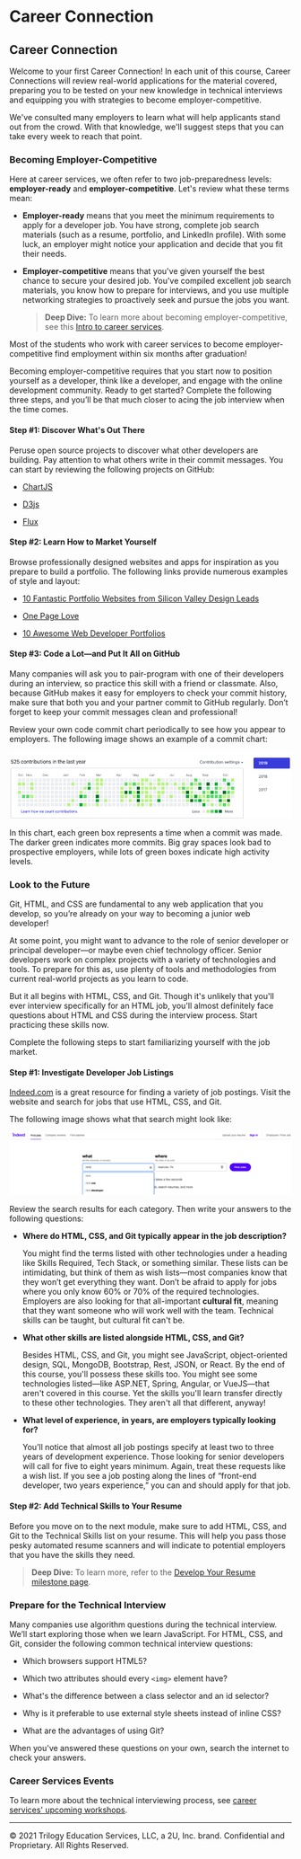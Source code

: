 # Career Connection

## Career Connection

Welcome to your first Career Connection! In each unit of this course, Career Connections will review real-world applications for the material covered, preparing you to be tested on your new knowledge in technical interviews and equipping you with strategies to become employer-competitive.

We've consulted many employers to learn what will help applicants stand out from the crowd. With that knowledge, we'll suggest steps that you can take every week to reach that point.

### Becoming Employer-Competitive

Here at career services, we often refer to two job-preparedness levels: **employer-ready** and **employer-competitive**. Let's review what these terms mean:

* **Employer-ready** means that you meet the minimum requirements to apply for a developer job. You have strong, complete job search materials (such as a resume, portfolio, and LinkedIn profile). With some luck, an employer might notice your application and decide that you fit their needs.

* **Employer-competitive** means that you've given yourself the best chance to secure your desired job. You've compiled excellent job search materials, you know how to prepare for interviews, and you use multiple networking strategies to proactively seek and pursue the jobs you want.

    > **Deep Dive:** To learn more about becoming employer-competitive, see this [Intro to career services](https://careernetwork.2u.com/?utm_medium=Academics&utm_source=boot_camp/articles/2021/07/18/career-pathways-web-development/). 

Most of the students who work with career services to become employer-competitive find employment within six months after graduation! 

Becoming employer-competitive requires that you start now to position yourself as a developer, think like a developer, and engage with the online development community. Ready to get started? Complete the following three steps, and you’ll be that much closer to acing the job interview when the time comes.

#### Step #1: Discover What's Out There

Peruse open source projects to discover what other developers are building. Pay attention to what others write in their commit messages. You can start by reviewing the following projects on GitHub:

* [ChartJS](https://github.com/chartjs/Chart.js)

* [D3js](https://github.com/d3/d3)

* [Flux](https://github.com/facebook/flux)

#### Step #2: Learn How to Market Yourself

Browse professionally designed websites and apps for inspiration as you prepare to build a portfolio. The following links provide numerous examples of style and layout:

* [10 Fantastic Portfolio Websites from Silicon Valley Design Leads](https://medium.com/@bestfolios/10-fantastic-portfolio-websites-from-silicon-valley-design-leads-2d84b384dba6)

* [One Page Love](https://onepagelove.com/inspiration/portfolio)

* [10 Awesome Web Developer Portfolios](https://codeburst.io/10-awesome-web-developer-portfolios-d266b32e6154)

#### Step #3: Code a Lot&mdash;and Put It All on GitHub

Many companies will ask you to pair-program with one of their developers during an interview, so practice this skill with a friend or classmate. Also, because GitHub makes it easy for employers to check your commit history, make sure that both you and your partner commit to GitHub regularly. Don’t forget to keep your commit messages clean and professional!

Review your own code commit chart periodically to see how you appear to employers. The following image shows an example of a commit chart:

![A chart displays squares that represent days in each month, with boxes shaded green to indicate commit activity.](./assets/github.png)

In this chart, each green box represents a time when a commit was made. The darker green indicates more commits. Big gray spaces look bad to prospective employers, while lots of green boxes indicate high activity levels.

### Look to the Future

Git, HTML, and CSS are fundamental to any web application that you develop, so you’re already on your way to becoming a junior web developer! 

At some point, you might want to advance to the role of senior developer or principal developer&mdash;or maybe even chief technology officer. Senior developers work on complex projects with a variety of technologies and tools. To prepare for this as, use plenty of tools and methodologies from current real-world projects as you learn to code.

But it all begins with HTML, CSS, and Git. Though it's unlikely that you'll ever interview specifically for an HTML job, you'll almost definitely face questions about HTML and CSS during the interview process. Start practicing these skills now.

Complete the following steps to start familiarizing yourself with the job market.

#### Step #1: Investigate Developer Job Listings

[Indeed.com](https://www.indeed.com/) is a great resource for finding a variety of job postings. Visit the website and search for jobs that use HTML, CSS, and Git.

The following image shows what that search might look like:

![On the Indeed search page, "html" has been entered in the search box labeled "what", with "Nashville, TN" entered under "where".](./assets/indeed.png)

Review the search results for each category. Then write your answers to the following questions:

* **Where do HTML, CSS, and Git typically appear in the job description?**

    You might find the terms listed with other technologies under a heading like Skills Required, Tech Stack, or something similar. These lists can be intimidating, but think of them as wish lists&mdash;most companies know that they won’t get everything they want. Don’t be afraid to apply for jobs where you only know 60% or 70% of the required technologies. Employers are also looking for that all-important **cultural fit**, meaning that they want someone who will work well with the team. Technical skills can be taught, but cultural fit can't be.

* **What other skills are listed alongside HTML, CSS, and Git?**

    Besides HTML, CSS, and Git, you might see JavaScript, object-oriented design, SQL, MongoDB, Bootstrap, Rest, JSON, or React. By the end of this course, you'll possess these skills too. You might see some technologies listed&mdash;like ASP.NET, Spring, Angular, or VueJS&mdash;that aren't covered in this course. Yet the skills you'll learn transfer directly to these other technologies. They aren't all that different, anyway!

* **What level of experience, in years, are employers typically looking for?**

    You’ll notice that almost all job postings specify at least two to three years of development experience. Those looking for senior developers will call for five to eight years minimum. Again, treat these requests like a wish list. If you see a job posting along the lines of “front-end developer, two years experience,” you can and should apply for that job.

#### Step #2: Add Technical Skills to Your Resume

Before you move on to the next module, make sure to add HTML, CSS, and Git to the Technical Skills list on your resume. This will help you pass those pesky automated resume scanners and will indicate to potential employers that you have the skills they need.

> **Deep Dive:** To learn more, refer to the [Develop Your Resume milestone page](https://mycareerspot.org/resume).

### Prepare for the Technical Interview

Many companies use algorithm questions during the technical interview. We’ll start exploring those when we learn JavaScript. For HTML, CSS, and Git, consider the following common technical interview questions:

* Which browsers support HTML5?

* Which two attributes should every `<img>` element have?

* What's the difference between a class selector and an id selector?

* Why is it preferable to use external style sheets instead of inline CSS?

* What are the advantages of using Git?

When you've answered these questions on your own, search the internet to check your answers.

### Career Services Events

To learn more about the technical interviewing process, see [career services' upcoming workshops](https://careernetwork.2u.com/?utm_medium=Academics&utm_source=boot_camp).

---

© 2021 Trilogy Education Services, LLC, a 2U, Inc. brand. Confidential and Proprietary. All Rights Reserved.
